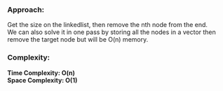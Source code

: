 ### Approach:
Get the size on the linkedlist, then remove the nth node from the end.\
We can also solve it in one pass by storing all the nodes in a vector then remove the target node but will be O(n) memory.
​
### Complexity:
**Time Complexity: O(n)**\
**Space Complexity: O(1)**